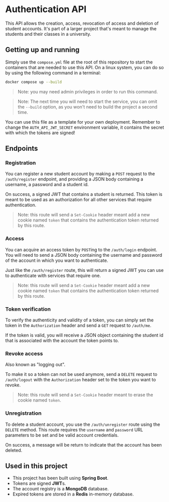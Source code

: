 # Authentication API

This API allows the creation, access, revocation of access and deletion of student accounts. It's part of a larger project that's meant to manage the students and their classes in a university.

## Getting up and running

Simply use the `compose.yml` file at the root of this repository to start the containers that are needed to use this API. On a linux system, you can do so by using the following command in a terminal:

```bash
docker compose up --build
```

> Note: you may need admin privileges in order to run this command.

> Note: The next time you will need to start the service, you can omit the `--build` option, as you won't need to build the project a second time.

You can use this file as a template for your own deployment. Remember to change the `AUTH_API_JWT_SECRET` environment variable, it contains the secret with which the tokens are signed!

## Endpoints

### Registration

You can register a new student account by making a `POST` request to the `/auth/register` endpoint, and providing a JSON body containing a username, a password and a student id.

On success, a signed JWT that contains a student is returned. This token is meant to be used as an authorization for all other services that require authentication.

> Note: this route will send a `Set-Cookie` header meant add a new cookie named `token` that contains the authentication token returned by this route.

### Access

You can acquire an access token by `POST`ing to the `/auth/login` endpoint. You will need to send a JSON body containing the username and password of the account in which you want to authenticate.

Just like the `/auth/register` route, this will return a signed JWT you can use to authenticate with services that require one.

> Note: this route will send a `Set-Cookie` header meant add a new cookie named `token` that contains the authentication token returned by this route.

### Token verification

To verify the authenticity and validity of a token, you can simply set the token in the `Authorization` header and send a `GET` request to `/auth/me`.

If the token is valid, you will receive a JSON object containing the student id that is associated with the account the token points to.

### Revoke access

Also known as "logging out".

To make it so a token can not be used anymore, send a `DELETE` request to `/auth/logout` with the `Authorization` header set to the token you want to revoke.

> Note: this route will send a `Set-Cookie` header meant to erase the cookie named `token`.

### Unregistration

To delete a student account, you use the `/auth/unregister` route using the `DELETE` method. This route requires the `username` and `password` URL parameters to be set and be valid account credentials.

On success, a message will be return to indicate that the account has been deleted.

## Used in this project

- This project has been built using **Spring Boot**.
- Tokens are signed **JWT**s.
- The account registry is a **MongoDB** database.
- Expired tokens are stored in a **Redis** in-memory database.
